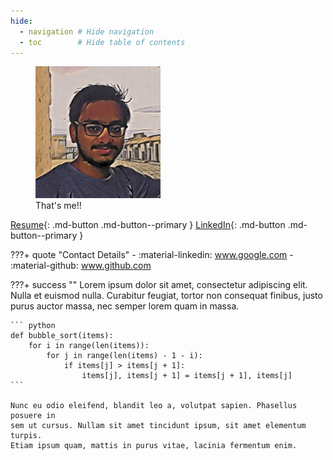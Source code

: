 ```yaml
---
hide:
  - navigation # Hide navigation
  - toc        # Hide table of contents
---
```


<figure>
    <img src="assets/vinay.png" width="200" />
    <!-- <img src="https://dummyimage.com/100x100/eee/aaa" width="100" /> -->
    <figcaption>That's me!!</figcaption>
</figure>

[Resume](#){: .md-button .md-button--primary }
[LinkedIn](#){: .md-button .md-button--primary }

???+ quote "Contact Details"
    - :material-linkedin: www.google.com
    - :material-github: www.github.com

???+ success ""
    Lorem ipsum dolor sit amet, consectetur adipiscing elit. Nulla et euismod
    nulla. Curabitur feugiat, tortor non consequat finibus, justo purus auctor
    massa, nec semper lorem quam in massa.

    ``` python
    def bubble_sort(items):
        for i in range(len(items)):
            for j in range(len(items) - 1 - i):
                if items[j] > items[j + 1]:
                    items[j], items[j + 1] = items[j + 1], items[j]
    ```

    Nunc eu odio eleifend, blandit leo a, volutpat sapien. Phasellus posuere in
    sem ut cursus. Nullam sit amet tincidunt ipsum, sit amet elementum turpis.
    Etiam ipsum quam, mattis in purus vitae, lacinia fermentum enim.
